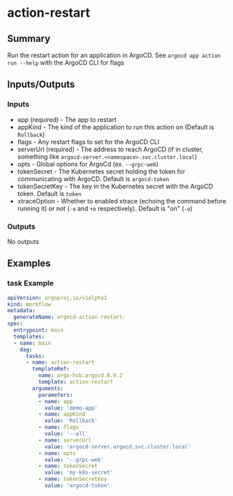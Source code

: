 # action-restart

## Summary
Run the restart action for an application in ArgoCD. See `argocd app action run --help` with the ArgoCD CLI for flags

## Inputs/Outputs

### Inputs
* app (required) - The app to restart
* appKind - The kind of the application to run this action on (Default is `Rollback`)
* flags - Any restart flags to set for the ArgoCD CLI
* serverUrl (required) - The address to reach ArgoCD (if in cluster, something like `argocd-server.<namespace>.svc.cluster.local`)
* opts - Global options for ArgoCd (ex. `--grpc-web`)
* tokenSecret - The Kubernetes secret holding the token for communicating with ArgoCD. Default is `argocd-token`
* tokenSecretKey - The key in the Kubernetes secret with the ArgoCD token. Default is `token`
* xtraceOption - Whether to enabled xtrace (echoing the command before running it) or not (`-o` and `+o` respectively). Default is "on" (`-o`)


### Outputs
No outputs

## Examples

### task Example
```yaml
apiVersion: argoproj.io/v1alpha1
kind: Workflow
metadata:
  generateName: argocd-action-restart-
spec:
  entrypoint: main
  templates:
  - name: main
    dag:
      tasks:
      - name: action-restart
        templateRef:
          name: argo-hub.argocd.0.0.2
          template: action-restart
        arguments:
          parameters:
          - name: app
            value: 'demo-app'
          - name: appKind
            value: 'Rollback'
          - name: flags
            value: '--all'
          - name: serverUrl
            value: 'argocd-server.argocd.svc.cluster.local'
          - name: opts
            value: '--grpc-web'
          - name: tokenSecret
            value: 'my-k8s-secret'
          - name: tokenSecretKey
            value: 'argocd-token'
```